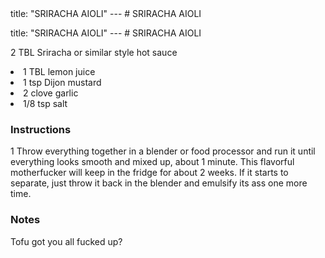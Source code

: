 <!DOCTYPE HTML PUBLIC "-//W3C//DTD HTML 4.0 Transitional//EN">
<html>
  <head>
  title: "SRIRACHA AIOLI"
---
# SRIRACHA AIOLI<link rel='stylesheet' href='style.css' type='text/css'><meta http-equiv="Content-Style-Stype" content="text/css">
     <meta http-equiv="Content-Type" content="text/html;charset=utf-8">
     </head><body><div class="recipe" itemscope itemtype="http://schema.org/Recipe"><div class='header'><p class="title"><span <!DOCTYPE HTML PUBLIC "-//W3C//DTD HTML 4.0 Transitional//EN">
<html>
  <head>
  title: "SRIRACHA AIOLI"
---
# SRIRACHA AIOLI<link rel='stylesheet' href='style.css' type='text/css'><meta http-equiv="Content-Style-Stype" content="text/css">
     <meta http-equiv="Content-Type" content="text/html;charset=utf-8">
     </head><body><div class="recipe" itemscope itemtype="http://schema.org/Recipe"><div class='header'><p class="title"><span ts">2 TBL Sriracha or similar style hot sauce </li>
<li class="ing" itemprop="ingredients">1 TBL lemon juice </li>
<li class="ing" itemprop="ingredients">1 tsp Dijon mustard </li>
<li class="ing" itemprop="ingredients">2 clove garlic </li>
<li class="ing" itemprop="ingredients">1/8 tsp salt </li>
</ul>
</div>
<div class="instructions"><h3 class="Instructions">Instructions</h3><div itemprop="recipeInstructions"><p>1 Throw everything together in a blender or food processor and run it until everything looks smooth and mixed up, about 1 minute. This flavorful motherfucker will keep in the fridge for about 2 weeks. If it starts to separate, just throw it back in the blender and emulsify its ass one more time.</p></div></div><div class="modifications"><h3 class="Notes">Notes</h3><p>Tofu got you all fucked up?</p></div></div>

</body>
</html>